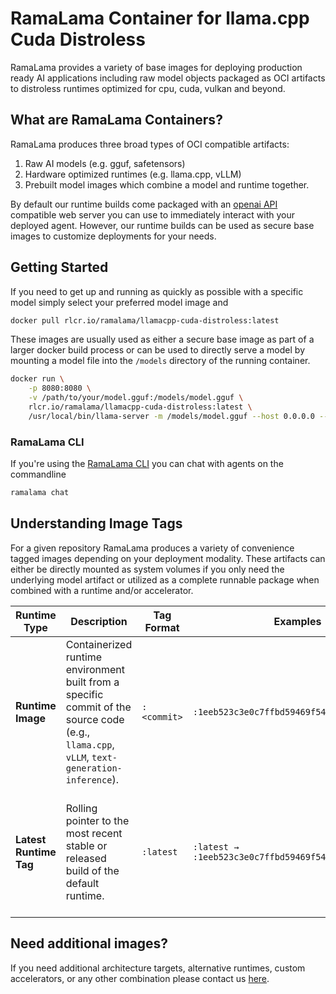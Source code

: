 # RamaLama Container for llama.cpp Cuda Distroless

RamaLama provides a variety of base images for deploying production ready AI applications including raw model objects packaged as OCI artifacts to distroless runtimes optimized for cpu, cuda, vulkan and beyond. 



## What are RamaLama Containers?

RamaLama produces three broad types of OCI compatible artifacts:

1. Raw AI models (e.g. gguf, safetensors)
2. Hardware optimized runtimes (e.g. llama.cpp, vLLM)
3. Prebuilt model images which combine a model and runtime together.
   
By default our runtime builds come packaged with an [openai API](https://platform.openai.com/docs/api-reference/introduction) compatible web server you can use to immediately interact with your deployed agent. However, our runtime builds can be used as secure base images to customize deployments for your needs.


## Getting Started

If you need to get up and running as quickly as possible with a specific model simply select your preferred model image and

```bash
docker pull rlcr.io/ramalama/llamacpp-cuda-distroless:latest
```

These images are usually used as either a secure base image as part of a larger docker build process or can be used to directly serve a model by mounting a model file into the `/models` directory of the running container.

```bash
docker run \
    -p 8080:8080 \
    -v /path/to/your/model.gguf:/models/model.gguf \
    rlcr.io/ramalama/llamacpp-cuda-distroless:latest \
    /usr/local/bin/llama-server -m /models/model.gguf --host 0.0.0.0 --port 8080 --no-warmup
```

### RamaLama CLI

If you're using the [RamaLama CLI](https://github.com/containers/ramalama) you can chat with agents on the commandline 


```bash
ramalama chat
```




## Understanding Image Tags

For a given repository RamaLama produces a variety of convenience tagged images depending on your deployment modality.
These artifacts can either be directly mounted as system volumes if you only need the underlying model artifact or utilized as a complete runnable package when combined with a runtime and/or accelerator.

| **Runtime Type** | **Description** | **Tag Format** | **Examples** | **Notes** |
| -----------------| --------------- | -------------- | ------------ | --------- |
| **Runtime Image**      | Containerized runtime environment built from a specific commit of the source code (e.g., `llama.cpp`, `vLLM`, `text-generation-inference`). | `:<commit>` | `:1eeb523c3e0c7ffbd59469f5463dcbdecba3535e` | Each image is compiled from the tagged codebase commit. Used for reproducibility and binary verification.  |
| **Latest Runtime Tag** | Rolling pointer to the most recent stable or released build of the default runtime.  | `:latest`  | `:latest → :1eeb523c3e0c7ffbd59469f5463dcbdecba3535e`   | Always points to the most recent release of the repository variant. Updated automatically on release publication. |



## Need additional images?

If you need additional architecture targets, alternative runtimes, custom accelerators, or any other combination please contact us [here](https://www.ramalama.com/contact).